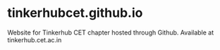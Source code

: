 # tinkerhubcet.github.io
Website for Tinkerhub CET chapter hosted through Github. Available at tinkerhub.cet.ac.in
